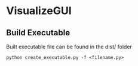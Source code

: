 # VisualizeGUI

## Build Executable
Built executable file can be found in the dist/ folder
```
python create_executable.py -f <filename.py>
```

